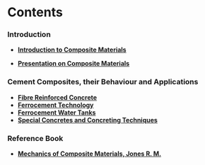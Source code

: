 # Contents

### Introduction

- **[Introduction to Composite Materials](PDF/Introduction_Composites.pdf)**

- **[Presentation on Composite Materials](PDF/Presentation_Composites.pdf)**

### Cement Composites, their Behaviour and Applications

- **[Fibre Reinforced Concrete](PDF/FRC.pdf)**
- **[Ferrocement Technology](PDF/Ferrocement_Technology.pdf)**
- **[Ferrocement Water Tanks](PDF/Ferrocement_Water_Tanks.pdf)**
- **[Special Concretes and Concreting Techniques](PDF/Special_Concretes.pdf)**


### Reference Book

- **[Mechanics of Composite Materials, Jones R. M.](PDF/Book.pdf)**
